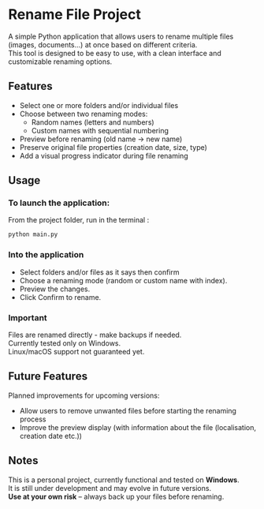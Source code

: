 # Rename File Project

A simple Python application that allows users to rename multiple files (images, documents...) at once based on different criteria.  
This tool is designed to be easy to use, with a clean interface and customizable renaming options.

## Features

- Select one or more folders and/or individual files
- Choose between two renaming modes:
  - Random names (letters and numbers)
  - Custom names with sequential numbering
- Preview before renaming (old name → new name)
- Preserve original file properties (creation date, size, type)
- Add a visual progress indicator during file renaming

## Usage

### To launch the application:

From the project folder, run in the terminal :
```bash
python main.py
```
### Into the application

- Select folders and/or files as it says then confirm
- Choose a renaming mode (random or custom name with index).
- Preview the changes.
- Click Confirm to rename.

### Important

Files are renamed directly - make backups if needed.  
Currently tested only on Windows.  
Linux/macOS support not guaranteed yet.

## Future Features

Planned improvements for upcoming versions:

- Allow users to remove unwanted files before starting the renaming process
- Improve the preview display (with information about the file (localisation, creation date etc.))

## Notes

This is a personal project, currently functional and tested on **Windows**.  
It is still under development and may evolve in future versions.  
**Use at your own risk** – always back up your files before renaming.  
